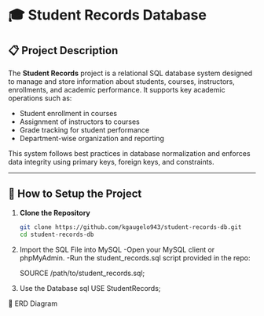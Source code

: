 # 🎓 Student Records Database

## 📋 Project Description

The **Student Records** project is a relational SQL database system designed to manage and store information about students, courses, instructors, enrollments, and academic performance. It supports key academic operations such as:

- Student enrollment in courses
- Assignment of instructors to courses
- Grade tracking for student performance
- Department-wise organization and reporting

This system follows best practices in database normalization and enforces data integrity using primary keys, foreign keys, and constraints.

---

## 🚀 How to Setup the Project

1. **Clone the Repository**  
   ```bash
   git clone https://github.com/kgaugelo943/student-records-db.git
   cd student-records-db

2. Import the SQL File into MySQL
   -Open your MySQL client or phpMyAdmin.
   -Run the student_records.sql script provided in the repo:

   SOURCE /path/to/student_records.sql;

3. Use the Database
sql
   USE StudentRecords;
   
 
🧠 ERD Diagram





